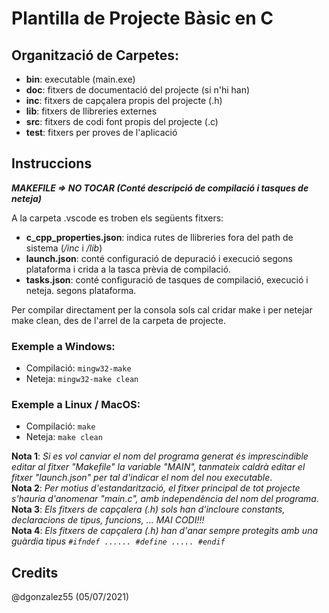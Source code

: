 # Plantilla de Projecte Bàsic en C

## Organització de Carpetes:
- **bin**: executable (main.exe)
- **doc**: fitxers de documentació del projecte (si n'hi han)
- **inc**: fitxers de capçalera propis del projecte (.h)
- **lib**: fitxers de llibreries externes
- **src**: fitxers de codi font propis del projecte (.c)
- **test**: fitxers per proves de l'aplicació

## Instruccions

***MAKEFILE => NO TOCAR (Conté descripció de compilació i tasques de neteja)***

A la carpeta .vscode es troben els següents fitxers:
- **c_cpp_properties.json**: indica rutes de llibreries fora del path de sistema (*/inc* i */lib*)
- **launch.json**: conté configuració de depuració i execució segons plataforma i crida a la tasca prèvia de compilació.
- **tasks.json**: conté configuració de tasques de compilació, execució i neteja. segons plataforma.

Per compilar directament per la consola sols cal cridar make i per netejar make clean, des de l'arrel de la carpeta de projecte.

### Exemple a Windows:
- Compilació: ```mingw32-make```
- Neteja: ```mingw32-make clean```

### Exemple a Linux / MacOS:
- Compilació: ```make```
- Neteja: ```make clean```

**Nota 1**: *Si es vol canviar el nom del programa generat és imprescindible editar al fitxer "Makefile" la variable "MAIN", tanmateix caldrà editar el fitxer "launch.json" per tal d'indicar el nom del nou executable*.<br />
**Nota 2**: *Per motius d'estandarització, el fitxer principal de tot projecte s'hauria d'anomenar "main.c", amb independència del nom del programa.*<br />
**Nota 3**: *Els fitxers de capçalera (.h) sols han d'incloure constants, declaracions de tipus, funcions, ... MAI CODI!!!*<br />
**Nota 4**: *Els fitxers de capçalera (.h) han d'anar sempre protegits amb una guàrdia tipus ```#ifndef ...... #define ..... #endif```*

## Credits
@dgonzalez55 (05/07/2021)
